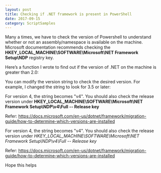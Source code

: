 ```yaml
---
layout: post
title: Checking if .NET framework is present in PowerShell
date: 2017-09-15
category: ScriptSamples
---
```


Many a times, we have to check the version of Powershell to understand whether or not an assembly/namespace is available on the machine. Microsoft documentation recommends checking the **HKEY_LOCAL_MACHINE\SOFTWARE\Microsoft\NET Framework Setup\NDP** registry key.

Here’s a function I wrote to find out if the version of .NET on the machine is greater than 2.0:
<script src="https://gist.github.com/VimalShekar/8cfabf6361c6e313c5c829eb36c32035.js"></script>

You can modify the version string to check the desired version. For example, I changed the string to look for 3.5 or later:
<script src="https://gist.github.com/VimalShekar/099b7f08d656fe075edf6a24fed1c578.js"></script>

For version 4, the string becomes "v4". You should also check the release version under **HKEY_LOCAL_MACHINE\SOFTWARE\Microsoft\NET Framework Setup\NDP\v4\Full -- Release key**


Refer: https://docs.microsoft.com/en-us/dotnet/framework/migration-guide/how-to-determine-which-versions-are-installed

For version 4, the string becomes "v4". You should also check the release version under *HKEY_LOCAL_MACHINE\SOFTWARE\Microsoft\NET Framework Setup\NDP\v4\Full -- Release key*


Refer: https://docs.microsoft.com/en-us/dotnet/framework/migration-guide/how-to-determine-which-versions-are-installed

Hope this helps
